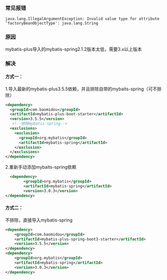 ### 常见报错

`java.lang.IllegalArgumentException: Invalid value type for attribute 'factoryBeanObjectType': java.lang.String`

### 原因

mybatis-plus导入的mybatis-spring2.1.2版本太低，需要3.x以上版本

### 解决

#### 方式一：

1.导入最新的mybatis-plus3.5.5依赖，并且排除自带的mybaits-spring（可不排除）

```xml
<dependency>
  <groupId>com.baomidou</groupId>
  <artifactId>mybatis-plus-boot-starter</artifactId>
  <version>3.5.5</version>
   <!--排除mybatis-spring-->
  <exclusions>
    <exclusion>
      <groupId>org.mybatis</groupId>
      <artifactId>mybatis-spring</artifactId>
    </exclusion>
  </exclusions>
</dependency>
```

2.重新手动添加mybaits-spring依赖

```xml
  <dependency>
        <groupId>org.mybatis</groupId>
        <artifactId>mybatis-spring</artifactId>
        <version>3.0.3</version>
</dependency>
```

#### 方式二：

不排除，直接导入mybatis-spring

```xml
<dependency>
	<groupId>com.baomidou</groupId>
	<artifactId>mybatis-plus-spring-boot3-starter</artifactId>
	<version>3.5.5</version>
</dependency>
<dependency>
	<groupId>org.mybatis</groupId>
	<artifactId>mybatis-spring</artifactId>
	<version>3.0.3</version>
</dependency>
```

​	